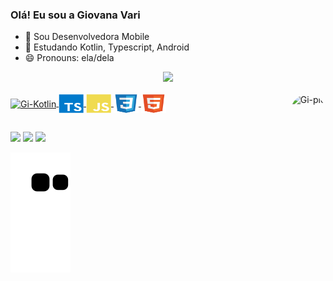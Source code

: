 ### Olá! Eu sou a Giovana Vari

- 🔭 Sou Desenvolvedora Mobile
- 🌱 Estudando Kotlin, Typescript, Android
- 😄 Pronouns: ela/dela

<div align="center">
  <a href="https://github.com/GiovanaVari">
  <img height="180em" src="https://github-readme-stats.vercel.app/api?username=GiovanaVari&show_icons=true&theme=midnight-purple/>
  <img height="180em" src="https://github-readme-stats.vercel.app/api/top-langs/?username=GiovanaVari&layout=compact&langs_count=7&theme=midnight-purple"/>
</div>

  
<div style="display: inline_block"><br>
  <img align="center" alt="Gi-Kotlin" height="30" width="40" src="https://cdn.jsdelivr.net/gh/devicons/devicon/icons/kotlin/kotlin-original.svg">
  <img align="center" alt="Gi-Ts" height="30" width="40" src="https://raw.githubusercontent.com/devicons/devicon/master/icons/typescript/typescript-plain.svg">
  <img align="center" alt="Gi-Js" height="30" width="40" src="https://raw.githubusercontent.com/devicons/devicon/master/icons/javascript/javascript-plain.svg">
  <img align="center" alt="Gi-CSS" height="30" width="40" src="https://raw.githubusercontent.com/devicons/devicon/master/icons/css3/css3-original.svg">
  <img align="center" alt="Gi-HTML" height="30" width="40" src="https://raw.githubusercontent.com/devicons/devicon/master/icons/html5/html5-original.svg">
  <img align="right" alt="Gi-pic" height="150" style="border-radius:50px;" src="https://global.discourse-cdn.com/nubank/original/4X/d/3/1/d31662ada32ce376f5a590dd82bef814954db603.gif">
</div>
  
  ##
 
<div> 
  <a href="https://instagram.com/giovana_vari" target="_blank"><img src="https://img.shields.io/badge/-Instagram-%23E4405F?style=for-the-badge&logo=instagram&logoColor=white" target="_blank"></a>
  <a href = "mailto:giovana.vari.de.assis@gmail.com"><img src="https://img.shields.io/badge/-Gmail-%23333?style=for-the-badge&logo=gmail&logoColor=white" target="_blank"></a>
  <a href="https://www.linkedin.com/in/GiovanaVari" target="_blank"><img src="https://img.shields.io/badge/-LinkedIn-%230077B5?style=for-the-badge&logo=linkedin&logoColor=white" target="_blank"></a> 
 
</div>

 ![Snake animation](https://github.com/GiovanaVari/GiovanaVari/blob/output/github-contribution-grid-snake.svg)
